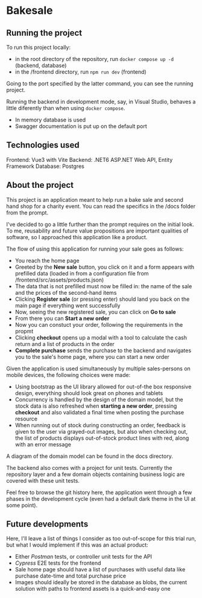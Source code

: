 # Bakesale

## Running the project

To run this project locally:
- in the root directory of the repository, run ``docker compose up -d`` (backend, database)
- in the /frontend directory, run ``npm run dev`` (frontend)

Going to the port specified by the latter command, you can see the running project.

Running the backend in development mode, say, in Visual Studio, behaves a little diferently than when using ``docker compose``.
- In memory database is used
- Swagger documentation is put up on the default port

## Technologies used

Frontend: Vue3 with Vite
Backend: .NET6 ASP.NET Web API, Entity Framework
Database: Postgres

## About the project

This project is an application meant to help run a bake sale and second hand shop for a charity event. You can read the specifics in the /docs folder from the prompt.

I've decided to go a little further than the prompt requires on the initial look. To me, reusability and future value propositions are important qualities of software, so I approached this application like a product.

The flow of using this application for running your sale goes as follows:
- You reach the home page
- Greeted by the **New sale** button, you click on it and a form appears with prefilled data (loaded in from a configuration file from /frontend/src/assets/products.json)
- The data that is not prefilled must now be filled in: the name of the sale and the prices of the second-hand items
- Clicking **Register sale** (or pressing enter) should land you back on the main page if everything went successfully
- Now, seeing the new registered sale, you can click on **Go to sale**
- From there you can **Start a new order**
- Now you can constuct your order, following the requirements in the propmt
- Clicking **checkout** opens up a modal with a tool to calculate the cash return and a list of products in the order
- **Complete purchase** sends the purchase to the backend and navigates you to the sale's home page, where you can start a new order

Given the application is used simultaneously by multiple sales-persons on mobile devices, the following choices were made:
- Using bootstrap as the UI library allowed for out-of-the box responsive design, everything should look great on phones and tablets
- Concurrency is handled by the design of the domain model, but the stock data is also refreshed when **starting a new order**, pressing **checkout** and also validated a final time when posting the purchase resource
- When running out of stock during constructing an order, feedback is given to the user via grayed-out images, but also when checking out, the list of products displays out-of-stock product lines with red, along with an error message

A diagram of the domain model can be found in the docs directory.

The backend also comes with a project for unit tests. Currently the repository layer and a few domain objects containing business logic are covered with these unit tests.

Feel free to browse the git history here, the application went through a few phases in the development cycle (even had a default dark theme in the UI at some point).

## Future developments

Here, I'll leave a list of things I consider as too out-of-scope for this trial run, but what I would implement if this was an actual product:
- Either *Postman* tests, or controller unit tests for the API
- *Cypress* E2E tests for the frontend
- Sale home page should have a list of purchases with useful data like purchase date-time and total purchase price
- Images should ideally be stored in the database as blobs, the current solution with paths to frontend assets is a quick-and-easy one
